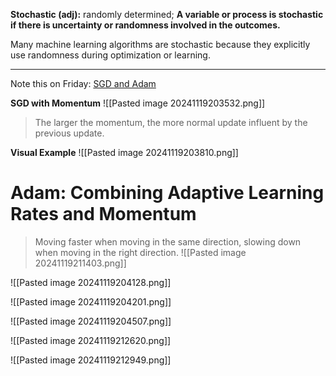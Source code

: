 **Stochastic (adj):** randomly determined; **A variable or process is stochastic if there is uncertainty or randomness involved in the outcomes.** 

Many machine learning algorithms are stochastic because they explicitly use randomness during optimization or learning.

---

Note this on Friday: [SGD and Adam](https://machinelearningcoban.com/2017/01/16/gradientdescent2/)

**SGD with Momentum**
![[Pasted image 20241119203532.png]]
>The larger the momentum, the more normal update influent by the previous update. 

**Visual Example**
![[Pasted image 20241119203810.png]]

# Adam: Combining Adaptive Learning Rates and Momentum
> Moving faster when moving in the same direction, slowing down when moving in the right direction.
![[Pasted image 20241119211403.png]]

![[Pasted image 20241119204128.png]]

![[Pasted image 20241119204201.png]]

![[Pasted image 20241119204507.png]]

![[Pasted image 20241119212620.png]]

![[Pasted image 20241119212949.png]]

